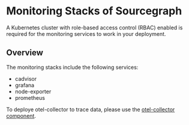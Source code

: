 # Monitoring Stacks of Sourcegraph

A Kubernetes cluster with role-based access control (RBAC) enabled is required for the monitoring services to work in your deployment.

## Overview

The monitoring stacks include the following services:

- cadvisor
- grafana
- node-exporter
- prometheus

To deploye otel-collector to trace data, please use the [otel-collector component](new/components/otel-collector).
